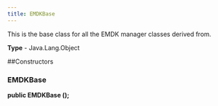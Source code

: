 ```yaml
---
title: EMDKBase
---
```

This is the base class for all the EMDK manager classes derived from.

**Type** - Java.Lang.Object

##Constructors
### EMDKBase 
**public EMDKBase ();**




